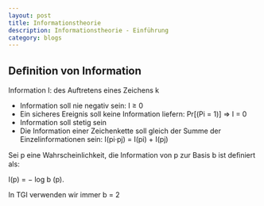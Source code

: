 ```yaml
---
layout: post
title: Informationstheorie
description: Informationstheorie - Einführung
category: blogs
---
```


## Deﬁnition von Information
Information I: des Auftretens eines Zeichens k
+ Information soll nie negativ sein: I ≥ 0
+ Ein sicheres Ereignis soll keine Information liefern: Pr[(Pi = 1)] ⇒ I = 0
+ Information soll stetig sein
+ Die Information einer Zeichenkette soll gleich der Summe der Einzelinformationen sein: I(pi·pj) = I(pi) + I(pj)

Sei p eine Wahrscheinlichkeit, die Information von p zur Basis b ist deﬁniert als:

I(p) = − log b (p).

In TGI verwenden wir immer b = 2